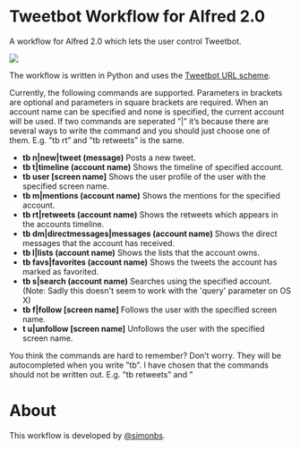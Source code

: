 Tweetbot Workflow for Alfred 2.0
===

A workflow for Alfred 2.0 which lets the user control Tweetbot.

![](http://f.cl.ly/items/010S1v0F091z300H1U3j/alfred-tweetbot-workflow.png)

The workflow is written in Python and uses the [Tweetbot URL scheme](http://tapbots.com/blog/development/tweetbot-url-scheme).

Currently, the following commands are supported. Parameters in brackets are optional and parameters in square brackets are required. When an account name can be specified and none is specified, the current account will be used.
If two commands are seperated ”|” it’s because there are several ways to write the command and you should just choose one of them. E.g. ”tb rt” and ”tb retweets” is the same.

- **tb n|new|tweet (message)** Posts a new tweet.
- **tb t|timeline (account name)** Shows the timeline of specified account.
- **tb user [screen name]** Shows the user profile of the user with the specified screen name.
- **tb m|mentions (account name)** Shows the mentions for the specified account.
- **tb rt|retweets (account name)** Shows the retweets which appears in the accounts timeline.
- **tb dm|directmessages|messages (account name)** Shows the direct messages that the account has received.
- **tb l|lists (account name)** Shows the lists that the account owns.
- **tb favs|favorites (account name)** Shows the tweets the account has marked as favorited.
- **tb s|search (account name)** Searches using the specified account. (Note: Sadly this doesn't seem to work with the 'query' parameter on OS X)
- **tb f|follow [screen name]** Follows the user with the specified screen name.
- **t u|unfollow [screen name]** Unfollows the user with the specified screen name.

You think the commands are hard to remember? Don’t worry. They will be autocompleted when you write ”tb”. I have chosen that the commands should not be written out. E.g. ”tb retweets” and ”

About
===
This workflow is developed by [@simonbs](http://twitter.com/simonbs).